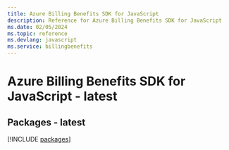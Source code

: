 ```yaml
---
title: Azure Billing Benefits SDK for JavaScript
description: Reference for Azure Billing Benefits SDK for JavaScript
ms.date: 02/05/2024
ms.topic: reference
ms.devlang: javascript
ms.service: billingbenefits
---
```

# Azure Billing Benefits SDK for JavaScript - latest
## Packages - latest
[!INCLUDE [packages](billing-benefits-index.md)]
